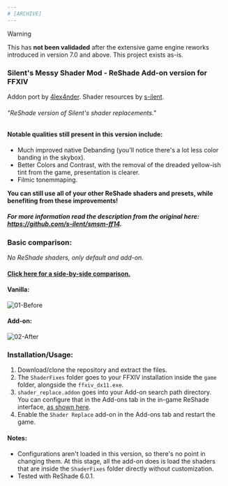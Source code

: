 ```yaml
---
# [ARCHIVE]
---
```


> [!WARNING]
> This has **not been validaded** after the extensive game engine reworks introduced in version 7.0 and above. This project exists as-is.

### Silent's Messy Shader Mod - ReShade Add-on version for FFXIV

Addon port by [4lex4nder](https://github.com/4lex4nder).
Shader resources by [s-ilent](https://github.com/s-ilent/smsm-ff14).

###### "ReShade version of Silent's shader replacements."

#### Notable qualities still present in this version include:

-   Much improved native Debanding (you'll notice there's a lot less color banding in the skybox).
-   Better Colors and Contrast, with the removal of the dreaded yellow-ish tint from the game, presentation is clearer.
-   Filmic tonemmaping.

**You can still use all of your other ReShade shaders and presets, while benefiting from these improvements!**

##### For more information read the description from the original here: https://github.com/s-ilent/smsm-ff14.

### Basic comparison:

_No ReShade shaders, only default and add-on._

#### [Click here for a side-by-side comparison.](https://imgsli.com/MTY2MTcz)

#### Vanilla:

![01-Before](/.assets/01-before.png)

#### Add-on:

![02-After](/.assets/02-after.png)

### Installation/Usage:

1. Download/clone the repository and extract the files.
2. The `ShaderFixes` folder goes to your FFXIV installation inside the `game` folder, alongside the `ffxiv_dx11.exe`.
3. `shader_replace.addon` goes into your Add-on search path directory. <br>
   You can configure that in the Add-ons tab in the in-game ReShade interface, [as shown here](https://i.imgur.com/11rMBDi.png).
4. Enable the `Shader Replace` add-on in the Add-ons tab and restart the game.

#### Notes:

-   Configurations aren't loaded in this version, so there's no point in changing them. At this stage, all the add-on does is load the shaders that are inside the `ShaderFixes` folder directly without customization.
-   Tested with ReShade 6.0.1.
